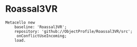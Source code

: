 # Roassal3VR

```Smalltalk
Metacello new
    baseline: 'Roassal3VR';
    repository: 'github://ObjectProfile/Roassal3VR/src';
	 onConflictUseIncoming;
    load.
```   
